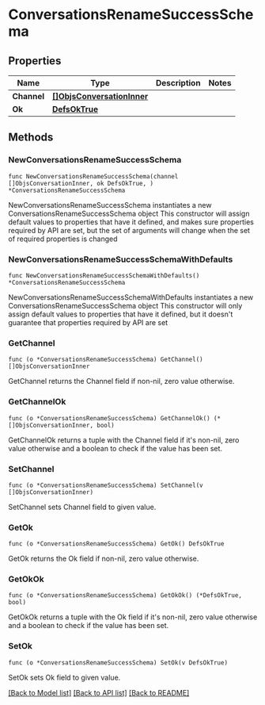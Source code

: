 # ConversationsRenameSuccessSchema

## Properties

Name | Type | Description | Notes
------------ | ------------- | ------------- | -------------
**Channel** | [**[]ObjsConversationInner**](ObjsConversationInner.md) |  | 
**Ok** | [**DefsOkTrue**](DefsOkTrue.md) |  | 

## Methods

### NewConversationsRenameSuccessSchema

`func NewConversationsRenameSuccessSchema(channel []ObjsConversationInner, ok DefsOkTrue, ) *ConversationsRenameSuccessSchema`

NewConversationsRenameSuccessSchema instantiates a new ConversationsRenameSuccessSchema object
This constructor will assign default values to properties that have it defined,
and makes sure properties required by API are set, but the set of arguments
will change when the set of required properties is changed

### NewConversationsRenameSuccessSchemaWithDefaults

`func NewConversationsRenameSuccessSchemaWithDefaults() *ConversationsRenameSuccessSchema`

NewConversationsRenameSuccessSchemaWithDefaults instantiates a new ConversationsRenameSuccessSchema object
This constructor will only assign default values to properties that have it defined,
but it doesn't guarantee that properties required by API are set

### GetChannel

`func (o *ConversationsRenameSuccessSchema) GetChannel() []ObjsConversationInner`

GetChannel returns the Channel field if non-nil, zero value otherwise.

### GetChannelOk

`func (o *ConversationsRenameSuccessSchema) GetChannelOk() (*[]ObjsConversationInner, bool)`

GetChannelOk returns a tuple with the Channel field if it's non-nil, zero value otherwise
and a boolean to check if the value has been set.

### SetChannel

`func (o *ConversationsRenameSuccessSchema) SetChannel(v []ObjsConversationInner)`

SetChannel sets Channel field to given value.


### GetOk

`func (o *ConversationsRenameSuccessSchema) GetOk() DefsOkTrue`

GetOk returns the Ok field if non-nil, zero value otherwise.

### GetOkOk

`func (o *ConversationsRenameSuccessSchema) GetOkOk() (*DefsOkTrue, bool)`

GetOkOk returns a tuple with the Ok field if it's non-nil, zero value otherwise
and a boolean to check if the value has been set.

### SetOk

`func (o *ConversationsRenameSuccessSchema) SetOk(v DefsOkTrue)`

SetOk sets Ok field to given value.



[[Back to Model list]](../README.md#documentation-for-models) [[Back to API list]](../README.md#documentation-for-api-endpoints) [[Back to README]](../README.md)


